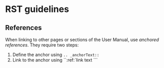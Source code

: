 # RST guidelines

## References

When linking to other pages or sections of the User Manual, use *anchored references*. They require two steps:

1. Define the anchor using `.. _anchorText::`
2. Link to the anchor using ``:ref:`link text <anchorText>```
